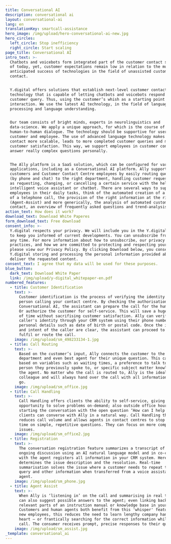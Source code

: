 ```yaml
---
title: Conversational AI
description: conversational ai
layout: conversational-ai
lang: en
translationKey: smartcall-assistance
hero_image: /img/upload/hero-conversational-ai-new.jpg
hero_circles:
  left_circle: Stop inefficiency
  right_circle: Start scaling
page_title: Conversational AI
intro_text: >-
  Chatbots and voicebots form integrated part of the customer contact strategy
  of today, yet, customer expectations remain low in relation to the much
  anticipated success of technologies in the field of unassisted customer
  contact. 


  Y.digital offers solutions that establish next-level customer contact, using
  technology that is capable of letting chatbots and voicebots respond to every
  customer query. Thus, using the customer’s whish as a starting point for the
  interaction. We use the latest AI technology, in the field of language
  processing and language understanding. 


  Our team consists of bright minds, experts in neurolinguistics and
  data-science. We apply a unique approach, for which is the course of a normal
  human-to-human dialogue. The technology should be supportive for users, both
  customer and employee. The use of advanced language technology makes customer
  contact more scalable, leads to more completed customer queries and more
  customer satisfaction. This way, we support employees in customer contact to
  answer really complex questions personally.


  The Ally platform is a SaaS solution, which can be configured for various
  applications, including as a Conversational AI platform. Ally supports
  customers and Customer Contact Centre employees by easily routing questions
  (by phone and chat) to the right department, handling customer requests, such
  as requesting, changing, or cancelling a certain service with the help of an
  intelligent voice assistant or chatbot. There are several ways to support
  employees in their daily tasks, think of the automated creation of a summary
  of a telephone call, the provision of the right information at the right time
  (Agent-Assist) and more generically, the analysis of automated customer
  contact, an overview of frequently asked questions and trend-analysis.
action_text: How does it work?
download_text: Download White Paperes
form_download_text: Free download
consent_info: >-
  Y.digital respects your privacy. We will include you in the Y.digital database
  to keep you informed of current developments. You can unsubscribe from this at
  any time. For more information about how to unsubscribe, our privacy
  practices, and how we are committed to protecting and respecting your privacy,
  please view our Privacy Policy. By clicking Download below, you consent to
  Y.digital storing and processing the personal information provided above to
  deliver the requested content.
consent_text: I agree that my data will be used for these purposes.
blue_button:
  dark_text: Download White Paper
  link: /img/upload/y-digital_whitepaper-en.pdf
numbered_features:
  - title: Customer Identification
    text: >-
      Customer identification is the process of verifying the identity of the
      person calling your contact centre. By checking the authorisation via
      Conversational AI, the assistant can prepare the call for the human agent.
      Or authorize the customer for self-service. This will save a huge amount
      of time without sacrifising customer satisfaction. Ally can verify a
      caller's identity through your CRM system using their phone number and
      personal details such as date of birth or postal code. Once the identity
      and intent of the caller are clear, the assistant can proceed to either
      fulfil or route the call.
    image: /img/upload/sm_498233134-1.jpg
  - title: Call Routing
    text: >-
      Based on the customer’s input, Ally connects the customer to the right
      department and even best agent for their unique question. This can be
      based on variables such as waiting times, a preference to talk to the same
      person they previously spoke to, or specific subject matter knowledge of
      the agent. No matter who the call is routed to, Ally is the ideal
      colleague and will always hand over the call with all information ready to
      go.
    image: /img/upload/sm_office.jpg
  - title: Call Handling
    text: >-
      Call Handling offers clients the ability to self-service, giving them the
      opportunity to solve problems on-demand; also outside office hours. By
      starting the conversation with the open question ‘How can I help you?’,
      clients can converse with Ally in a natural way. Call Handling thus
      reduces call volume and allows agents in contact centres to stop spending
      time on simple, repetitive questions. They can focus on more complex
      issues.
    image: /img/upload/sm_office2.jpg
  - title: Registration
    text: >-
      The conversation registration feature summarizes a transcript of an
      ongoing discussion using an AI natural language model and in co-creation
      with the agent registers all information in your CRM system. Hereby, Ally
      determines the issue description and the resolution. Real-time
      summarisation solves the issue where a customer needs to repeat their
      query and other information when transferred from a voice assistant to an
      agent.
    image: /img/upload/sm_phone.jpg
  - title: Agent Assist
    text: >-
      When Ally is ‘listening in’ on the call and summarising in real time, it
      can also suggest possible answers to the agent; even linking back to
      relevant parts of an instruction manual or knowledge base in your backend.
      Customers and human agents both benefit from this 'whisper' feature. For
      new employees, this reduces the need to learn lengthy company handbooks by
      heart – or frantically searching for the correct information while on the
      call. The consumer receives prompt, precise responses to their queries. 
    image: /img/upload/sm_assist.jpg
_template: conversational_ai
---
```



